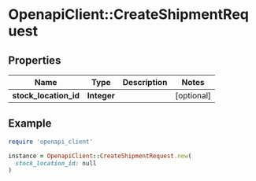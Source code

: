 # OpenapiClient::CreateShipmentRequest

## Properties

| Name | Type | Description | Notes |
| ---- | ---- | ----------- | ----- |
| **stock_location_id** | **Integer** |  | [optional] |

## Example

```ruby
require 'openapi_client'

instance = OpenapiClient::CreateShipmentRequest.new(
  stock_location_id: null
)
```


